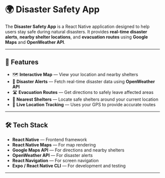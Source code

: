 # 🌍 Disaster Safety App

The **Disaster Safety App** is a React Native application designed to help users stay safe during natural disasters. It provides **real-time disaster alerts**, **nearby shelter locations**, and **evacuation routes** using **Google Maps** and **OpenWeather API**.  

---

## 🚀 Features

- 🗺️ **Interactive Map** — View your location and nearby shelters  
- 🚨 **Disaster Alerts** — Fetch real-time disaster data using **OpenWeather API**  
- 🛣️ **Evacuation Routes** — Get directions to safely leave affected areas  
- 🏢 **Nearest Shelters** — Locate safe shelters around your current location  
- 📍 **Live Location Tracking** — Uses your GPS to provide accurate routes

---

## 🛠️ Tech Stack

- **React Native** — Frontend framework  
- **React Native Maps** — For map rendering  
- **Google Maps API** — For directions and nearby shelters  
- **OpenWeather API** — For disaster alerts  
- **React Navigation** — For screen navigation  
- **Expo / React Native CLI** — For development and testing  

---
